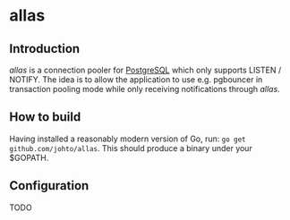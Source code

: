 allas
=====

Introduction
------------

_allas_ is a connection pooler for [PostgreSQL](http://www.postgresql.org)
which only supports LISTEN / NOTIFY.  The idea is to allow the application to
use e.g. pgbouncer in transaction pooling mode while only receiving
notifications through _allas_.

How to build
------------

Having installed a reasonably modern version of Go, run: `go get
github.com/johto/allas`.  This should produce a binary under your $GOPATH.

Configuration
-------------

TODO

